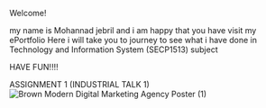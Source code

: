 Welcome!

my name is Mohannad jebril and i am happy that you have visit my ePortfolio Here i will take you to journey to see what i have done in Technology and Information System (SECP1513) subject

HAVE FUN!!!!

ASSIGNMENT 1 (INDUSTRIAL TALK 1)
![Brown Modern Digital Marketing Agency Poster (1)](https://github.com/user-attachments/assets/7513e143-c3df-4d62-9e1c-a2ee22bfa1d0)
